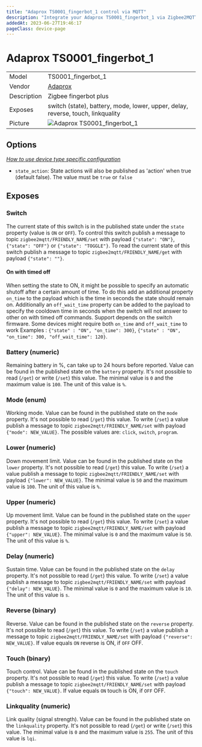 ```yaml
---
title: "Adaprox TS0001_fingerbot_1 control via MQTT"
description: "Integrate your Adaprox TS0001_fingerbot_1 via Zigbee2MQTT with whatever smart home infrastructure you are using without the vendor's bridge or gateway."
addedAt: 2023-06-27T19:46:17
pageClass: device-page
---
```


<!-- !!!! -->
<!-- ATTENTION: This file is auto-generated through docgen! -->
<!-- You can only edit the "Notes"-Section between the two comment lines "Notes BEGIN" and "Notes END". -->
<!-- Do not use h1 or h2 heading within "## Notes"-Section. -->
<!-- !!!! -->

# Adaprox TS0001_fingerbot_1

|     |     |
|-----|-----|
| Model | TS0001_fingerbot_1  |
| Vendor  | [Adaprox](/supported-devices/#v=Adaprox)  |
| Description | Zigbee fingerbot plus |
| Exposes | switch (state), battery, mode, lower, upper, delay, reverse, touch, linkquality |
| Picture | ![Adaprox TS0001_fingerbot_1](https://www.zigbee2mqtt.io/images/devices/TS0001_fingerbot_1.png) |


<!-- Notes BEGIN: You can edit here. Add "## Notes" headline if not already present. -->


<!-- Notes END: Do not edit below this line -->



## Options
*[How to use device type specific configuration](../guide/configuration/devices-groups.md#specific-device-options)*

* `state_action`: State actions will also be published as 'action' when true (default false). The value must be `true` or `false`


## Exposes

### Switch 
The current state of this switch is in the published state under the `state` property (value is `ON` or `OFF`).
To control this switch publish a message to topic `zigbee2mqtt/FRIENDLY_NAME/set` with payload `{"state": "ON"}`, `{"state": "OFF"}` or `{"state": "TOGGLE"}`.
To read the current state of this switch publish a message to topic `zigbee2mqtt/FRIENDLY_NAME/get` with payload `{"state": ""}`.

#### On with timed off
When setting the state to ON, it might be possible to specify an automatic shutoff after a certain amount of time. To do this add an additional property `on_time` to the payload which is the time in seconds the state should remain on.
Additionally an `off_wait_time` property can be added to the payload to specify the cooldown time in seconds when the switch will not answer to other on with timed off commands.
Support depends on the switch firmware. Some devices might require both `on_time` and `off_wait_time` to work
Examples : `{"state" : "ON", "on_time": 300}`, `{"state" : "ON", "on_time": 300, "off_wait_time": 120}`.

### Battery (numeric)
Remaining battery in %, can take up to 24 hours before reported.
Value can be found in the published state on the `battery` property.
It's not possible to read (`/get`) or write (`/set`) this value.
The minimal value is `0` and the maximum value is `100`.
The unit of this value is `%`.

### Mode (enum)
Working mode.
Value can be found in the published state on the `mode` property.
It's not possible to read (`/get`) this value.
To write (`/set`) a value publish a message to topic `zigbee2mqtt/FRIENDLY_NAME/set` with payload `{"mode": NEW_VALUE}`.
The possible values are: `click`, `switch`, `program`.

### Lower (numeric)
Down movement limit.
Value can be found in the published state on the `lower` property.
It's not possible to read (`/get`) this value.
To write (`/set`) a value publish a message to topic `zigbee2mqtt/FRIENDLY_NAME/set` with payload `{"lower": NEW_VALUE}`.
The minimal value is `50` and the maximum value is `100`.
The unit of this value is `%`.

### Upper (numeric)
Up movement limit.
Value can be found in the published state on the `upper` property.
It's not possible to read (`/get`) this value.
To write (`/set`) a value publish a message to topic `zigbee2mqtt/FRIENDLY_NAME/set` with payload `{"upper": NEW_VALUE}`.
The minimal value is `0` and the maximum value is `50`.
The unit of this value is `%`.

### Delay (numeric)
Sustain time.
Value can be found in the published state on the `delay` property.
It's not possible to read (`/get`) this value.
To write (`/set`) a value publish a message to topic `zigbee2mqtt/FRIENDLY_NAME/set` with payload `{"delay": NEW_VALUE}`.
The minimal value is `0` and the maximum value is `10`.
The unit of this value is `s`.

### Reverse (binary)
Reverse.
Value can be found in the published state on the `reverse` property.
It's not possible to read (`/get`) this value.
To write (`/set`) a value publish a message to topic `zigbee2mqtt/FRIENDLY_NAME/set` with payload `{"reverse": NEW_VALUE}`.
If value equals `ON` reverse is ON, if `OFF` OFF.

### Touch (binary)
Touch control.
Value can be found in the published state on the `touch` property.
It's not possible to read (`/get`) this value.
To write (`/set`) a value publish a message to topic `zigbee2mqtt/FRIENDLY_NAME/set` with payload `{"touch": NEW_VALUE}`.
If value equals `ON` touch is ON, if `OFF` OFF.

### Linkquality (numeric)
Link quality (signal strength).
Value can be found in the published state on the `linkquality` property.
It's not possible to read (`/get`) or write (`/set`) this value.
The minimal value is `0` and the maximum value is `255`.
The unit of this value is `lqi`.

